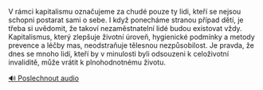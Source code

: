 
V rámci kapitalismu označujeme za chudé pouze ty lidi, kteří se nejsou schopni postarat sami o sebe. I když ponecháme stranou případ dětí, je třeba si uvědomit, že takoví nezaměstnatelní lidé budou existovat vždy. Kapitalismus, který zlepšuje životní úroveň, hygienické podmínky a metody prevence a léčby mas, neodstraňuje tělesnou nezpůsobilost. Je pravda, že dnes se mnoho lidí, kteří by v minulosti byli odsouzeni k celoživotní invaliditě, může vrátit k plnohodnotnému životu.

[🔊 Poslechnout audio](/data/7-paragraphs/audio/chapter_165/para_008-V-rmci-kapitalismu-oznaujeme-za-chud-pouze-ty-l.mp3)
